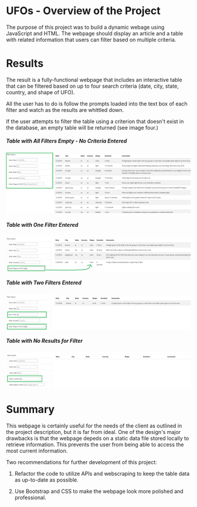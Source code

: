 # UFOs - Overview of the Project

The purpose of this project was to build a dynamic webage using JavaScript and HTML. The webpage should display an article and a table with related information that users can filter based on multiple criteria. 

# Results

The result is a fully-functional webpage that includes an interactive table that can be filtered based on up to four search criteria (date, city, state, country, and shape of UFO). 

All the user has to do is follow the prompts loaded into the text box of each filter and watch as the results are whittled down. 

If the user attempts to filter the table using a criterion that doesn't exist in the database, an empty table will be returned (see image four.)

##### Table with All Filters Empty - No Criteria Entered
![Baseline Table](Images/Selection-none.png)

##### Table with One Filter Entered
![One Filter](Images/Selection1.png)

##### Table with Two Filters Entered
![Two Filters](Images/Selection2.png)

##### Table with No Results for Filter
![Empty Result](Images/Selection-empty.png)


# Summary

This webpage is certainly useful for the needs of the client as outlined in the project description, but it is far from ideal. One of the design's major drawbacks is that the webpage depeds on a static data file stored locally to retrieve information. This prevents the user from being able to access the most current information. 

Two recommendations for further development of this project:
1. Refactor the code to utilize APIs and webscraping to keep the table data as up-to-date as possible.

2. Use Bootstrap and CSS to make the webpage look more polished and professional. 
